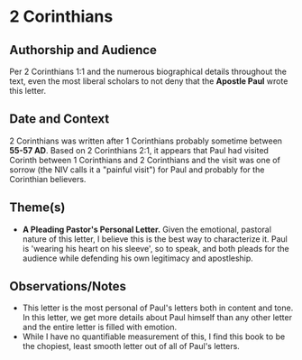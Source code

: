 # 2 Corinthians

## Authorship and Audience
Per 2 Corinthians 1:1 and the numerous biographical details throughout the text, even the most liberal scholars to not deny that the **Apostle Paul** wrote this letter.

## Date and Context
2 Corinthians was written after 1 Corinthians probably sometime between **55-57 AD**. Based on 2 Corinthians 2:1, it appears that Paul had visited Corinth between 1 Corinthians and 2 Corinthians and the visit was one of sorrow (the NIV calls it a "painful visit") for Paul and probably for the Corinthian believers.

## Theme(s)
- **A Pleading Pastor's Personal Letter.**  Given the emotional, pastoral nature of this letter, I believe this is the best way to characterize it. Paul is 'wearing his heart on his sleeve', so to speak, and both pleads for the audience while defending his own legitimacy and apostleship.

## Observations/Notes
  - This letter is the most personal of Paul's letters both in content and tone. In this letter, we get more details about Paul himself than any other letter and the entire letter is filled with emotion.
  - While I have no quantifiable measurement of this, I find this book to be the chopiest, least smooth letter out of all of Paul's letters.
